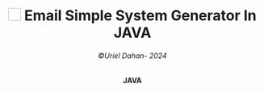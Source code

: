 <h1 align="center"> 
  <img width="25" height="25">
     Email Simple System Generator In JAVA 
</h1>
<h6 align="center"> ©Uriel Dahan- 2024</h6>
<h4 align="center">
JAVA</h4>